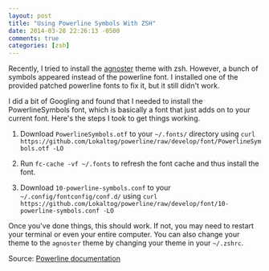 ```yaml
---
layout: post
title: "Using Powerline Symbols With ZSH"
date: 2014-03-28 22:26:13 -0500
comments: true
categories: [zsh]
---
```


Recently, I tried to install the [agnoster](https://gist.github.com/agnoster/3712874) theme with zsh. However, a bunch of symbols appeared instead of the powerline font. I installed one of the provided patched powerline fonts to fix it, but it still didn't work.

I did a bit of Googling and found that I needed to install the PowerlineSymbols font, which is basically a font that just adds on to your current font. Here's the steps I took to get things working.

1. Download `PowerlineSymbols.otf` to your `~/.fonts/` directory using `curl https://github.com/Lokaltog/powerline/raw/develop/font/PowerlineSymbols.otf -LO`

2. Run `fc-cache -vf ~/.fonts` to refresh the font cache and thus install the font.

3. Download `10-powerline-symbols.conf` to your `~/.config/fontconfig/conf.d/` using `curl https://github.com/Lokaltog/powerline/raw/develop/font/10-powerline-symbols.conf -LO`

Once you've done things, this should work. If not, you may need to restart your terminal or even your entire computer. You can also change your theme to the `agnoster` theme by changing your theme in your `~/.zshrc`.

Source: [Powerline documentation](http://powerline.readthedocs.org/en/latest/installation/linux.html)
